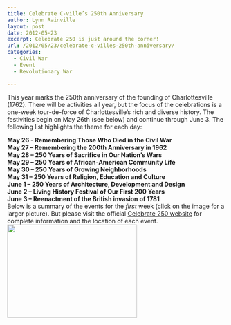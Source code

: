 ```yaml
---
title: Celebrate C-ville’s 250th Anniversary
author: Lynn Rainville
layout: post
date: 2012-05-23
excerpt: Celebrate 250 is just around the corner!
url: /2012/05/23/celebrate-c-villes-250th-anniversary/
categories:
  - Civil War
  - Event
  - Revolutionary War

---
```

This year marks the 250th anniversary of the founding of Charlottesville (1762). There will be activities all year, but the focus of the celebrations is a one-week tour-de-force of Charlottesville&#8217;s rich and diverse history. The festivities begin on May 26th (see below) and continue through June 3. The following list highlights the theme for each day:

<p style="margin-top: 0px; margin-bottom: 0px;">
  <strong>May 26 - Remembering Those Who Died in the Civil War</strong><br /> <strong>May 27 &#8211; Remembering the 200th Anniversary in 1962</strong><br /> <strong>May 28 &#8211; 250 Years of Sacrifice in Our Nation&#8217;s Wars</strong><br /> <strong>May 29 &#8211; 250 Years of African-American Community Life</strong>
</p>

<p style="margin-top: 0px; margin-bottom: 0px;">
  <strong>May 30 &#8211; 250 Years of Growing Neighborhoods</strong><br /> <strong>May 31 &#8211; 250 Years of Religion, Education and Culture</strong><br /> <strong>June 1 &#8211; 250 Years of Architecture, Development and Design</strong><br /> <strong>June 2 &#8211; Living History Festival of Our First 200 Years</strong><br /> <strong>June 3 &#8211; Reenactment of the British invasion of 1781</strong>
</p>

<p style="margin-top: 0px; margin-bottom: 0px;">
  <p style="margin-top: 0px; margin-bottom: 0px;">
    Below is a summary of the events for the <em>first</em> week (click on the image for a larger picture). But please visit the official <a href="http://www.celebrate250.com">Celebrate 250 website</a> for complete information and the location of each event.
  </p>
  
  <p style="margin-top: 0px; margin-bottom: 0px;">
    <a href="http://www.locohistory.org/blog/albemarle/wp-content/uploads/2012/05/250_events2012.jpg"><img class="alignnone size-medium wp-image-370" title="Overview of Week One Events" src="http://www.locohistory.org/blog/albemarle/wp-content/uploads/2012/05/250_events2012-300x216.jpg" alt="" width="300" height="216" /></a>
  </p>